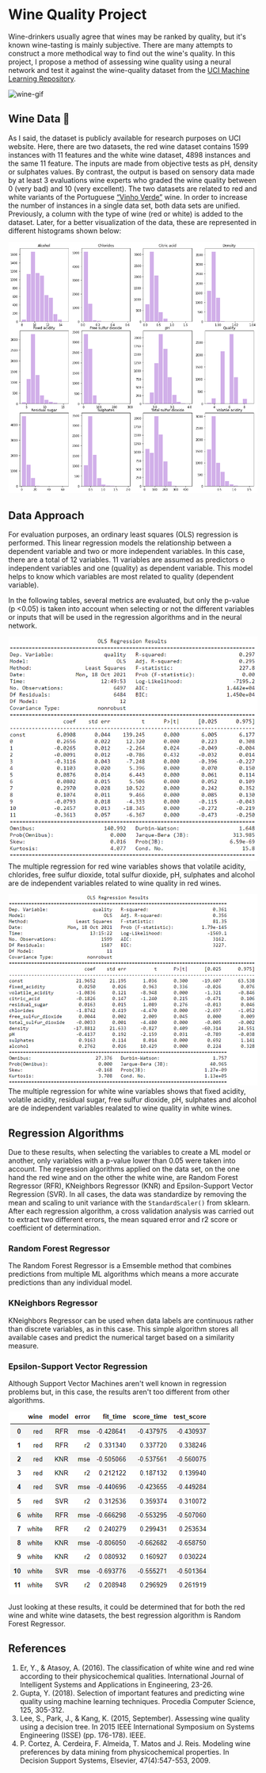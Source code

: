 # Wine Quality Project

Wine-drinkers usually agree that wines may be ranked by quality, but it's known wine-tasting is mainly subjective. There are many attempts to construct a more methodical way to find out the wine's quality. In this project, I propose a method of assessing wine quality using a neural network and test it against the wine-quality dataset from the [UCI Machine Learning Repository](https://archive.ics.uci.edu/ml/datasets/wine+quality).

![wine-gif](https://github.com/anadiamaq/Wine_Quality_Project/blob/develop/images/wine.gif)

## Wine Data :wine_glass:

As I said, the dataset is publicly available for research purposes on UCI website. Here, there are two datasets, the red wine dataset contains 1599 instances with 11 features and the white wine dataset, 4898 instances and the same 11 feature.
The inputs are made from objective tests as pH, density or sulphates values. By contrast, the output is based on sensory data made by at least 3 evaluations wine experts who graded the wine quality between 0 (very bad) and 10 (very excellent). The two datasets are related to red and white variants of the Portuguese [“Vinho Verde”](https://www.vinhoverde.pt/en/) wine.
In order to increase the number of instances in a single data set, both data sets are unified. Previously, a column with the type of wine (red or white) is added to the dataset. Later, for a better visualization of the data, these are represented in different histograms shown below: 

![Data distribution](https://github.com/anadiamaq/Wine_Quality_Project/blob/develop/images/data_dist.png)

## Data Approach

For evaluation purposes, an ordinary least squares (OLS) regression is performed. This linear regression models the relationship between a dependent variable and two or more independent variables. In this case, there are a total of 12 variables. 11 variables are assumed as predictors o independent variables and one (quality) as dependent variable. This model helps to know which variables are most related to quality (dependent variable).

In the following tables, several metrics are evaluated, but only the p-value (p <0.05) is taken into account when selecting or not the different variables or inputs that will be used in the regression algorithms and in the neural network.

![OLS Regression Results for red wines](https://github.com/anadiamaq/Wine_Quality_Project/blob/develop/images/Mult_regression_redwine.png)
The multiple regression for red wine variables shows that volatile acidity, chlorides, free sulfur dioxide, total sulfur dioxide, pH, sulphates and alcohol are de independent variables related to wine quality in red wines.

![OLS Regression Results for white wines](https://github.com/anadiamaq/Wine_Quality_Project/blob/develop/images/Mult_regression_whitewine.png)
The multiple regression for white wine variables shows that fixed acidity, volatile acidity, residual sugar, free sulfur dioxide, pH, sulphates and alcohol are de independent variables realated to wine quality in white wines.

## Regression Algorithms

Due to these results, when selecting the variables to create a ML model or another, only variables with a p-value lower than 0.05 were taken into account. The regression algorithms applied on the data set, on the one hand the red wine and on the other the white wine, are Random Forest Regressor (RFR), KNeighbors Regressor (KNR) and Epsilon-Support Vector Regression (SVR). 
In all cases, the data was standardize by removing the mean and scaling to unit variance with the `StandardScaler()` from sklearn.
After each regression algorithm, a cross validation analysis was carried out to extract two different errors, the mean squared error and r2 score or coefficient of determination.

### Random Forest Regressor
The Random Forest Regressor is a Emsemble method that combines predictions from multiple ML algorithms which means a more accurate predictions than any individual model.

### KNeighbors Regressor
KNeighbors Regressor can be used when data labels are continuous rather than discrete variables, as in this case. This simple algorithm stores all available cases and predict the numerical target based on a similarity measure.

### Epsilon-Support Vector Regression
Although Support Vector Machines aren't well known in regression problems but, in this case, the results aren't too different from other algorithms.

![Error table](https://github.com/anadiamaq/Wine_Quality_Project/blob/develop/images/error_table_ML.png)

Just looking at these results, it could be determined that for both the red wine and white wine datasets, the best regression algorithm is Random Forest Regressor.

## References

1. Er, Y., & Atasoy, A. (2016). The classification of white wine and red wine according to their physicochemical qualities. International Journal of Intelligent Systems and Applications in Engineering, 23-26.
2. Gupta, Y. (2018). Selection of important features and predicting wine quality using machine learning techniques. Procedia Computer Science, 125, 305-312.
3. Lee, S., Park, J., & Kang, K. (2015, September). Assessing wine quality using a decision tree. In 2015 IEEE International Symposium on Systems Engineering (ISSE) (pp. 176-178). IEEE.
4. P. Cortez, A. Cerdeira, F. Almeida, T. Matos and J. Reis. Modeling wine preferences by data mining from physicochemical properties. In Decision Support Systems, Elsevier, 47(4):547-553, 2009.